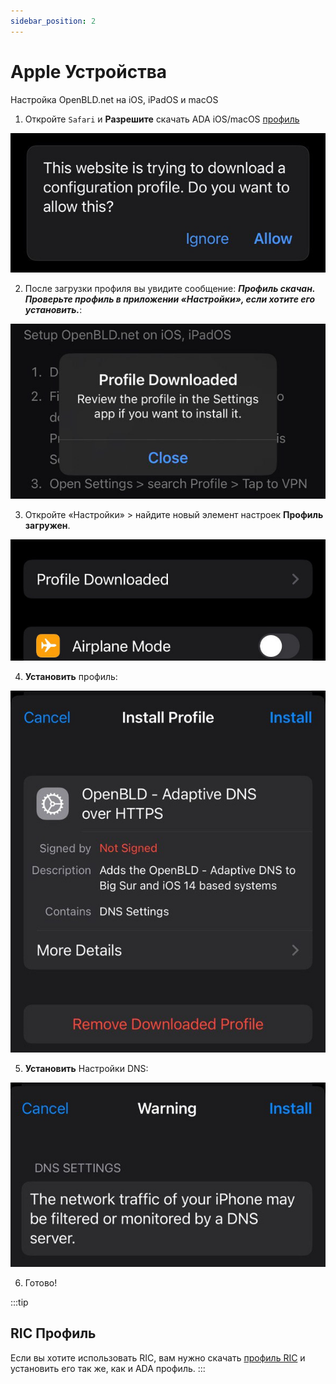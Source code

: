 ```yaml
---
sidebar_position: 2
---
```


# Apple Устройства

Настройка OpenBLD.net на iOS, iPadOS и macOS

1. Откройте `Safari` и **Разрешите** скачать ADA iOS/macOS [профиль](https://raw.githubusercontent.com/m0zgen/openbld.net/master/docs/get-started/setup-mobile-devices/apple/OpenBLD.net-ADA-v24-2.mobileconfig)

![Download OpenBLD Network iOS, iPad, macOS profile](./figure1-download-openbld-profile.jpg)

2. После загрузки профиля вы увидите сообщение: 
_**Профиль скачан. Проверьте профиль в приложении «Настройки», если хотите его установить.**_:

![Profile downloaded](./figure2-downloaded-openbld-profile.jpg)

3. Откройте «Настройки» > найдите новый элемент настроек **Профиль загружен**.

![Profile downloaded](./figure3-open-downloaded-openbld-profile.jpeg)

4. **Установить** профиль:

![Install OpenBLD profile](./figure4-install-downloaded-openbld-profile.jpg)

5. **Установить** Настройки DNS:

![Install OpenBLD DNS Settings](figure4-install2-downloaded-openbld-profile.jpg)

6. Готово!

:::tip
## RIC Профиль
Если вы хотите использовать RIC, вам нужно скачать [профиль RIC](https://raw.githubusercontent.com/m0zgen/openbld.net/master/docs/get-started/setup-mobile-devices/apple/OpenBLD.net-RIC-v24-2.mobileconfig) и установить его так же, как и ADA профиль.
:::
